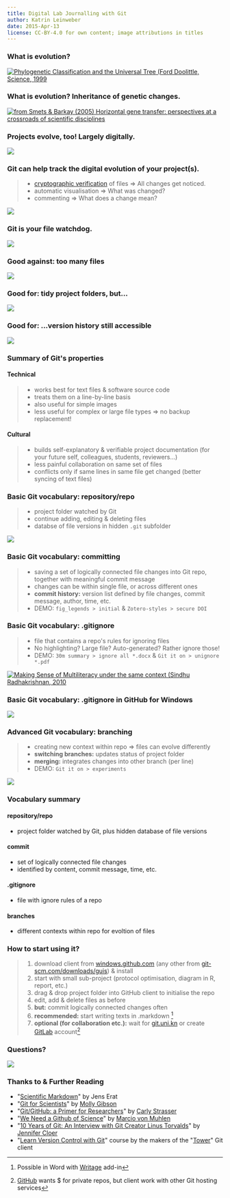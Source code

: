 ```yaml
---
title: Digital Lab Journalling with Git
author: Katrin Leinweber
date: 2015-Apr-13
license: CC-BY-4.0 for own content; image attributions in titles
---
```


### What is evolution?

[![](images/doolittle-tree.jpg "Phylogenetic Classification and the Universal Tree (Ford Doolittle, Science, 1999")](http://www.sciencemag.org/content/284/5423/2124.full)

### What is evolution? Inheritance of genetic changes.

[![](images/Horizontal-gene-transfer-ori.jpg "from Smets & Barkay (2005) Horizontal gene transfer: perspectives at a crossroads of scientific disciplines")](http://www.nature.com/nrmicro/journal/v3/n9/fig_tab/nrmicro1253_F1.html)

### Projects evolve, too! Largely digitally.

![](images/Horizontal-info-transfer.png)

### Git can help track the digital evolution of your project(s).

> - [cryptographic verification](http://git-scm.com/book/en/v2/Getting-Started-Git-Basics#Git-Has-Integrity) of files => All changes get noticed.
> - automatic visualisation => What was changed?
> - commenting => What does a change mean?

![](images/Git-helps.png)

### Git is your file watchdog.

![](images/watchdog.png)

### Good against: too many files

![](images/versions-win-explorer.png)

### Good for: tidy project folders, but...

![](images/files-in-explorer.png)

### Good for: ...version history still accessible

![](images/file-changes-in-GitHub.png)

### Summary of Git's properties

#### Technical

> - works best for text files & software source code
> - treats them on a line-by-line basis
> - also useful for simple images
> - less useful for complex or large file types =>  no backup replacement!

#### Cultural

> - builds self-explanatory & verifiable project documentation (for your future self, colleagues, students, reviewers...)
> - less painful collaboration on same set of files
> - conflicts only if same lines in same file get changed (better syncing of text files)

### Basic Git vocabulary: repository/repo

> - project folder watched by Git
> - continue adding, editing & deleting files
> - databse of file versions in hidden `.git` subfolder

![](images/repo-folder.png)

### Basic Git vocabulary: committing

> - saving a set of logically connected file changes into Git repo, together with meaningful commit message
> - changes can be within single file, or across different ones
> - **commit history:** version list defined by file changes, commit message, author, time, etc.
> - DEMO: `fig_legends > initial` & `Zotero-styles > secure DOI`

### Basic Git vocabulary: .gitignore

> - file that contains a repo's rules for ignoring files 
> - No highlighting? Large file? Auto-generated? Rather ignore those!
> - DEMO: `30m summary > ignore all *.docx` & `Git it on > unignore *.pdf`

[![](images/gitignore-or-not.png "Making Sense of Multiliteracy under the same context (Sindhu Radhakrishnan, 2010")](http://edc.education.ed.ac.uk/sindhur/2010/10/17/visual-artefact/)

### Basic Git vocabulary: .gitignore in GitHub for Windows

![](images/windows-gitignore-in-repo-settings.png)

### Advanced Git vocabulary: branching

> - creating new context within repo => files can evolve differently
> - **switching branches:** updates status of project folder
> - **merging:** integrates changes into other branch (per line)
> - DEMO: `Git it on > experiments`

![](images/git-branching.png)

### Vocabulary summary

#### repository/repo

- project folder watched by Git, plus hidden database of file versions

#### commit

- set of logically connected file changes
- identified by content, commit message, time, etc.

#### .gitignore

- file with ignore rules of a repo

#### branches

- different contexts within repo for evoltion of files

### How to start using it?

> 1. download client from [windows.github.com](https://windows.github.com/) (any other from [git-scm.com/downloads/guis](http://git-scm.com/download/gui/win)) & install
> 1. start with small sub-project (protocol optimisation, diagram in R, report, etc.)
> 1. drag & drop project folder into GitHub client to initialise the repo
> 1. edit, add & delete files as before
> 1. **but:** commit logically connected changes often
> 1. **recommended:** start writing texts in .markdown [^1]
> 1. **optional (for collaboration etc.):** wait for [git.uni.kn](https://git.uni-konstanz.de/users/sign_in) or create [GitLab](https://gitlab.com/users/sign_in) account[^2]

[^1]: Possible in Word with [Writage](http://www.writage.com/) add-in
[^2]: [GitHub](https://github.com/join) wants $ for private repos, but client work with other Git hosting services

### Questions?

![](images/keep-calm-and-git-it-on.png)

### Thanks to & Further Reading

- "[Scientific Markdown](https://github.com/JensErat/scientific-markdown)" by Jens Erat
- "[Git for Scientists](https://mollygibson.github.io/2014-08-11-wustl/lessons/git-notebook/git-for-scientists.slides.html)" by [Molly Gibson](https://github.com/mollygibson)
- "[Git/GitHub: a Primer for Researchers](http://datapub.cdlib.org/2014/05/05/github-a-primer-for-researchers/)" by [Carly Strasser](http://carlystrasser.net/)
- "[We Need a Github of Science](http://marciovm.com/i-want-a-github-of-science/)" by [Marcio von Muhlen](https://twitter.com/marciovm)
- "[10 Years of Git: An Interview with Git Creator Linus Torvalds](https://www.linux.com/news/featured-blogs/185-jennifer-cloer/821541-10-years-of-git-an-interview-with-git-creator-linus-torvalds/)" by [Jennifer Cloer](https://twitter.com/JenniferCloer)
- "[Learn Version Control with Git](http://www.git-tower.com/learn/ebook/mac/basics/why-use-version-control#start)" course by the makers of the "[Tower](http://www.git-tower.com/)" Git client

